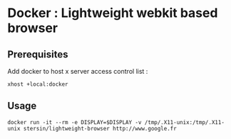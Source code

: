 # Docker : Lightweight webkit based browser

## Prerequisites

Add docker to host x server access control list :

```xhost +local:docker```

## Usage

```docker run -it --rm -e DISPLAY=$DISPLAY -v /tmp/.X11-unix:/tmp/.X11-unix stersin/lightweight-browser http://www.google.fr```
